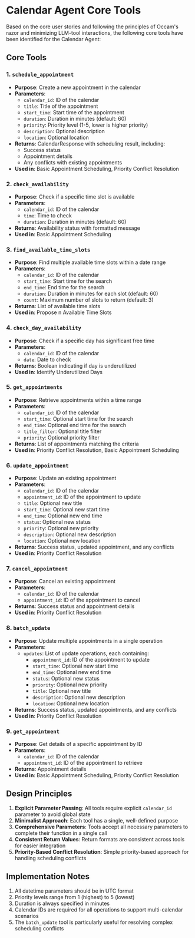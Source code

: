 # Calendar Agent Core Tools

Based on the core user stories and following the principles of Occam's razor and minimizing LLM-tool interactions, the following core tools have been identified for the Calendar Agent:

## Core Tools

### 1. `schedule_appointment`
- **Purpose**: Create a new appointment in the calendar
- **Parameters**:
  - `calendar_id`: ID of the calendar
  - `title`: Title of the appointment
  - `start_time`: Start time of the appointment
  - `duration`: Duration in minutes (default: 60)
  - `priority`: Priority level (1-5, lower is higher priority)
  - `description`: Optional description
  - `location`: Optional location
- **Returns**: CalendarResponse with scheduling result, including:
  - Success status
  - Appointment details
  - Any conflicts with existing appointments
- **Used in**: Basic Appointment Scheduling, Priority Conflict Resolution

### 2. `check_availability`
- **Purpose**: Check if a specific time slot is available
- **Parameters**:
  - `calendar_id`: ID of the calendar
  - `time`: Time to check
  - `duration`: Duration in minutes (default: 60)
- **Returns**: Availability status with formatted message
- **Used in**: Basic Appointment Scheduling

### 3. `find_available_time_slots`
- **Purpose**: Find multiple available time slots within a date range
- **Parameters**:
  - `calendar_id`: ID of the calendar
  - `start_time`: Start time for the search
  - `end_time`: End time for the search
  - `duration`: Duration in minutes for each slot (default: 60)
  - `count`: Maximum number of slots to return (default: 3)
- **Returns**: List of available time slots
- **Used in**: Propose n Available Time Slots

### 4. `check_day_availability`
- **Purpose**: Check if a specific day has significant free time
- **Parameters**:
  - `calendar_id`: ID of the calendar
  - `date`: Date to check
- **Returns**: Boolean indicating if day is underutilized
- **Used in**: Identify Underutilized Days

### 5. `get_appointments`
- **Purpose**: Retrieve appointments within a time range
- **Parameters**:
  - `calendar_id`: ID of the calendar
  - `start_time`: Optional start time for the search
  - `end_time`: Optional end time for the search
  - `title_filter`: Optional title filter
  - `priority`: Optional priority filter
- **Returns**: List of appointments matching the criteria
- **Used in**: Priority Conflict Resolution, Basic Appointment Scheduling

### 6. `update_appointment`
- **Purpose**: Update an existing appointment
- **Parameters**:
  - `calendar_id`: ID of the calendar
  - `appointment_id`: ID of the appointment to update
  - `title`: Optional new title
  - `start_time`: Optional new start time
  - `end_time`: Optional new end time
  - `status`: Optional new status
  - `priority`: Optional new priority
  - `description`: Optional new description
  - `location`: Optional new location
- **Returns**: Success status, updated appointment, and any conflicts
- **Used in**: Priority Conflict Resolution

### 7. `cancel_appointment`
- **Purpose**: Cancel an existing appointment
- **Parameters**:
  - `calendar_id`: ID of the calendar
  - `appointment_id`: ID of the appointment to cancel
- **Returns**: Success status and appointment details
- **Used in**: Priority Conflict Resolution

### 8. `batch_update`
- **Purpose**: Update multiple appointments in a single operation
- **Parameters**:
  - `updates`: List of update operations, each containing:
    - `appointment_id`: ID of the appointment to update
    - `start_time`: Optional new start time
    - `end_time`: Optional new end time
    - `status`: Optional new status
    - `priority`: Optional new priority
    - `title`: Optional new title
    - `description`: Optional new description
    - `location`: Optional new location
- **Returns**: Success status, updated appointments, and any conflicts
- **Used in**: Priority Conflict Resolution

### 9. `get_appointment`
- **Purpose**: Get details of a specific appointment by ID
- **Parameters**:
  - `calendar_id`: ID of the calendar
  - `appointment_id`: ID of the appointment to retrieve
- **Returns**: Appointment details
- **Used in**: Basic Appointment Scheduling, Priority Conflict Resolution

## Design Principles

1. **Explicit Parameter Passing**: All tools require explicit `calendar_id` parameter to avoid global state
2. **Minimalist Approach**: Each tool has a single, well-defined purpose
3. **Comprehensive Parameters**: Tools accept all necessary parameters to complete their function in a single call
4. **Consistent Return Values**: Return formats are consistent across tools for easier integration
5. **Priority-Based Conflict Resolution**: Simple priority-based approach for handling scheduling conflicts

## Implementation Notes

1. All datetime parameters should be in UTC format
2. Priority levels range from 1 (highest) to 5 (lowest)
3. Duration is always specified in minutes
4. Calendar IDs are required for all operations to support multi-calendar scenarios
5. The `batch_update` tool is particularly useful for resolving complex scheduling conflicts
